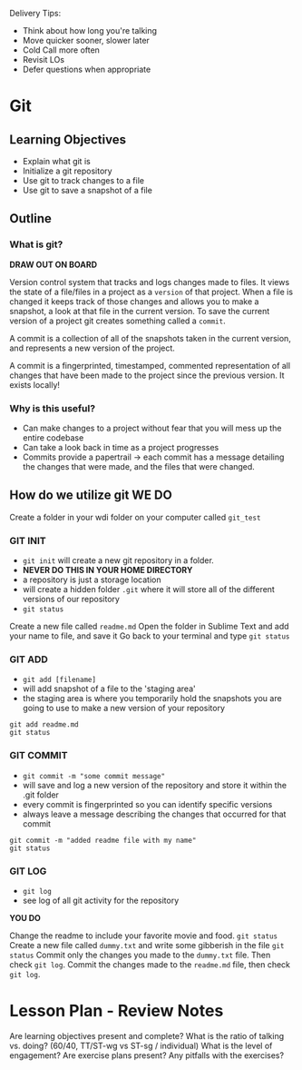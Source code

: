 Delivery Tips:

* Think about how long you're talking
* Move quicker sooner, slower later
* Cold Call more often
* Revisit LOs
* Defer questions when appropriate

# Git

## Learning Objectives

- Explain what git is
- Initialize a git repository
- Use git to track changes to a file
- Use git to save a snapshot of a file

## Outline

### What is git?

**DRAW OUT ON BOARD**

Version control system that tracks and logs changes made to files. It views the state of a file/files in a project as a `version` of that project. When a file is changed it keeps track of those changes and allows you to make a snapshot, a look at that file in the current version. To save the current version of a project git creates something called a `commit`.

A commit is a collection of all of the snapshots taken in the current version, and represents a new version of the project.

A commit is a fingerprinted, timestamped, commented representation of all changes that have been made to the project since the previous version. It exists locally!

### Why is this useful?

- Can make changes to a project without fear that you will mess up the entire codebase
- Can take a look back in time as a project progresses
- Commits provide a papertrail -> each commit has a message detailing the changes that were made, and the files that were changed.

## How do we utilize git **WE DO**

Create a folder in your wdi folder on your computer called `git_test`

### GIT INIT

- `git init` will create a new git repository in a folder.
- **NEVER DO THIS IN YOUR HOME DIRECTORY**
- a repository is just a storage location
- will create a hidden folder `.git` where it will store all of the different versions of our repository
- `git status`

Create a new file called `readme.md`
Open the folder in Sublime Text and add your name to file, and save it
Go back to your terminal and type `git status`

### GIT ADD

- `git add [filename]`
- will add snapshot of a file to the 'staging area'
- the staging area is where you temporarily hold the snapshots you are going to use to make a new version of your repository

```
git add readme.md
git status
```

### GIT COMMIT
- `git commit -m "some commit message"`
- will save and log a new version of the repository and store it within the .git folder
- every commit is fingerprinted so you can identify specific versions
- always leave a message describing the changes that occurred for that commit

```
git commit -m "added readme file with my name"
git status
```

### GIT LOG
- `git log`
- see log of all git activity for the repository

**YOU DO**

Change the readme to include your favorite movie and food.
`git status`
Create a new file called `dummy.txt` and write some gibberish in the file
`git status`
Commit only the changes you made to the `dummy.txt` file. Then check `git log`.
Commit the changes made to the `readme.md` file, then check `git log`.

# Lesson Plan - Review Notes

Are learning objectives present and complete?
What is the ratio of talking vs. doing? (60/40, TT/ST-wg vs ST-sg / individual)
What is the level of engagement?
Are exercise plans present?
Any pitfalls with the exercises?

